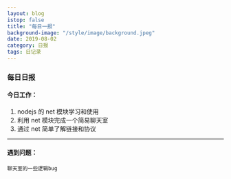 ```yaml
---
layout: blog
istop: false
title: "每日一报"
background-image: "/style/image/background.jpeg"
date: 2019-08-02
category: 日报
tags: 日记录
---
```


### 每日日报

#### 今日工作：

1. nodejs 的 net 模块学习和使用
2. 利用 net 模块完成一个简易聊天室
3. 通过 net 简单了解链接和协议

---

#### 遇到问题：

    聊天室的一些逻辑bug

​

